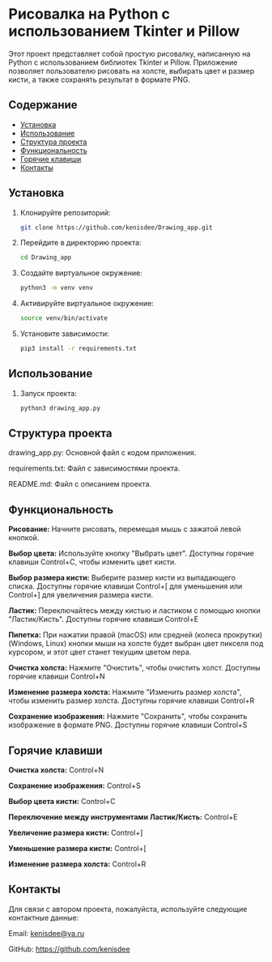 # Рисовалка на Python с использованием Tkinter и Pillow

Этот проект представляет собой простую рисовалку, написанную на Python с использованием библиотек Tkinter и Pillow. Приложение позволяет пользователю рисовать на холсте, выбирать цвет и размер кисти, а также сохранять результат в формате PNG.

## Содержание

- [Установка](#установка)
- [Использование](#использование)
- [Структура проекта](#структура-проекта)
- [Функциональность](#функциональность)
- [Горячие клавиши](#горячие-клавиши)
- [Контакты](#контакты)

## Установка

1. Клонируйте репозиторий:

   ```bash
   git clone https://github.com/kenisdee/Drawing_app.git

2. Перейдите в директорию проекта:

   ```bash
   cd Drawing_app

3. Создайте виртуальное окружение:

   ```bash
   python3 -m venv venv

4. Активируйте виртуальное окружение:

   ```bash
   source venv/bin/activate

5. Установите зависимости:

   ```bash
   pip3 install -r requirements.txt

## Использование

1. Запуск проекта:

   ```bash
   python3 drawing_app.py

## Структура проекта

drawing_app.py: Основной файл с кодом приложения.

requirements.txt: Файл с зависимостями проекта.

README.md: Файл с описанием проекта.

## Функциональность

**Рисование:** Начните рисовать, перемещая мышь с зажатой левой кнопкой.

**Выбор цвета:** Используйте кнопку "Выбрать цвет". Доступны горячие клавиши Control+C, чтобы изменить цвет кисти.

**Выбор размера кисти:** Выберите размер кисти из выпадающего списка. Доступны горячие клавиши Control+[ для уменьшения или Control+] для увеличения размера кисти.

**Ластик:** Переключайтесь между кистью и ластиком с помощью кнопки "Ластик/Кисть". Доступны горячие клавиши Control+E

**Пипетка:** При нажатии правой (macOS) или средней (колеса прокрутки) (Windows, Linux) кнопки мыши на холсте будет выбран цвет пикселя под курсором, и этот цвет станет текущим цветом пера.

**Очистка холста:** Нажмите "Очистить", чтобы очистить холст. Доступны горячие клавиши Control+N

**Изменение размера холста:** Нажмите "Изменить размер холста", чтобы изменить размер холста. Доступны горячие клавиши Control+R

**Сохранение изображения:** Нажмите "Сохранить", чтобы сохранить изображение в формате PNG. Доступны горячие клавиши Control+S

## Горячие клавиши

**Очистка холста:** Control+N

**Сохранение изображения:** Control+S

**Выбор цвета кисти:** Control+C

**Переключение между инструментами Ластик/Кисть:** Control+E

**Увеличение размера кисти:** Control+]

**Уменьшение размера кисти:** Control+[

**Изменение размера холста:** Control+R

## Контакты

Для связи с автором проекта, пожалуйста, используйте следующие контактные данные:

Email: kenisdee@ya.ru

GitHub: https://github.com/kenisdee